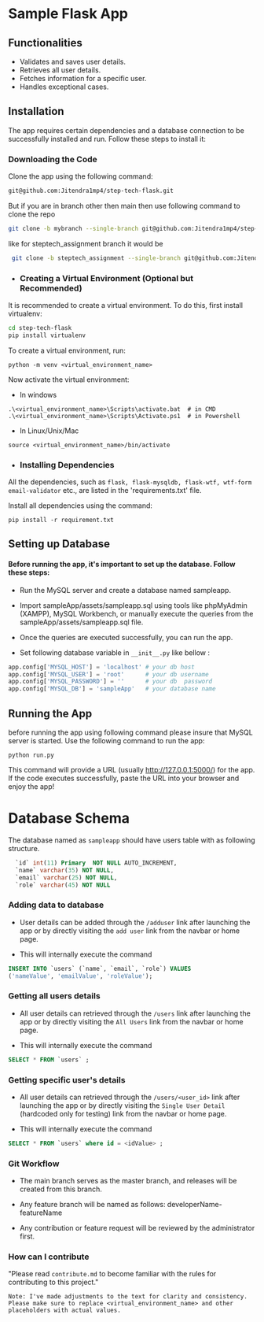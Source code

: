# Sample Flask App

## Functionalities

- Validates and saves user details.
- Retrieves all user details.
- Fetches information for a specific user.
- Handles exceptional cases.

## Installation

The app requires certain dependencies and a database connection to be successfully installed and run. Follow these steps to install it:

### Downloading the Code

Clone the app using the following command:
```bash
git@github.com:Jitendra1mp4/step-tech-flask.git
```
But if you are in branch other then main then use following command to clone the repo
```bash
git clone -b mybranch --single-branch git@github.com:Jitendra1mp4/step-tech-flask.git
```
like for steptech_assignment branch it would be

```bash
 git clone -b steptech_assignment --single-branch git@github.com:Jitendra1mp4/step-tech-flask.git
```

- ### Creating a Virtual Environment (Optional but Recommended)
 It is recommended to create a virtual environment. To do this, first install virtualenv:

```bash
cd step-tech-flask
pip install virtualenv
```
To create a virtual environment, run:

```
python -m venv <virtual_environment_name>
```

Now activate the virtual environment:
 - In windows 

```
.\<virtual_environment_name>\Scripts\activate.bat  # in CMD
.\<virtual_environment_name>\Scripts\Activate.ps1  # in Powershell

```


 - In Linux/Unix/Mac 

```
source <virtual_environment_name>/bin/activate
```


- ### Installing Dependencies

All the dependencies, such as `flask, flask-mysqldb, flask-wtf, wtf-form email-validator` etc., are listed in the 'requirements.txt' file.

Install all dependencies using the command:

```
pip install -r requirement.txt
```
## Setting up Database 

####  Before running the app, it's important to set up the database. Follow these steps:

- Run the MySQL server and create a database named sampleapp.
- Import sampleApp/assets/sampleapp.sql using tools like phpMyAdmin (XAMPP), MySQL Workbench, or manually execute the queries from the sampleApp/assets/sampleapp.sql file.

- Once the queries are executed successfully, you can run the app.

- Set following database variable in `__init__.py` like bellow :

```python
app.config['MYSQL_HOST'] = 'localhost' # your db host
app.config['MYSQL_USER'] = 'root'      # your db username
app.config['MYSQL_PASSWORD'] = ''      # your db  password 
app.config['MYSQL_DB'] = 'sampleApp'   # your database name
```
## Running the App 
before running the app using following command please insure that MySQL server is started.
Use the following command to run the app:

```
python run.py
```

This command will provide a URL (usually http://127.0.0.1:5000/) for the app. If the code executes successfully, paste the URL into your browser and enjoy the app!


# Database Schema
The database named as `sampleapp` should have users table with as following structure.

```sql
  `id` int(11) Primary  NOT NULL AUTO_INCREMENT,
  `name` varchar(35) NOT NULL,
  `email` varchar(25) NOT NULL,
  `role` varchar(45) NOT NULL
```
### Adding data to database

- User details can be added through the `/adduser` link after launching the app or by directly visiting the `add user` link from the navbar or home page.

- This will internally execute the command
  
```sql
INSERT INTO `users` (`name`, `email`, `role`) VALUES
('nameValue', 'emailValue', 'roleValue');
```
### Getting all users details

- All user details can retrieved through the `/users` link after launching the app or by directly visiting the `All Users` link from the navbar or home page.

- This will internally execute the command
  
```sql
SELECT * FROM `users` ;
```

### Getting specific user's details

- All user details can retrieved through the `/users/<user_id>` link after launching the app or by directly visiting the `Single User Detail` (hardcoded only for testing) link from the navbar or home page.

- This will internally execute the command
  
```sql
SELECT * FROM `users` where id = <idValue> ;
```
### Git Workflow
- The main branch serves as the master branch, and releases will be created from this branch.

- Any feature branch will be named as follows:
developerName-featureName

- Any contribution or feature request will be reviewed by the administrator first.


### How can I contribute 

"Please read `contribute.md` to become familiar with the rules for contributing to this project."


`Note: I've made adjustments to the text for clarity and consistency. Please make sure to replace <virtual_environment_name> and other placeholders with actual values.`

